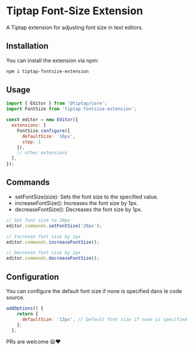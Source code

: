 # Tiptap Font-Size Extension

A Tiptap extension for adjusting font size in text editors.

## Installation

You can install the extension via npm:

```bash
npm i tiptap-fontsize-extension
```

## Usage

```js
import { Editor } from '@tiptap/core';
import FontSize from 'tiptap-fontsize-extension';

const editor = new Editor({
  extensions: [
    FontSize.configure({
      defaultSize: '16px',
      step: 1
    }),
    // other extensions
  ],
});
```

## Commands

- setFontSize(size): Sets the font size to the specified value.
- increaseFontSize(): Increases the font size by 1px.
- decreaseFontSize(): Decreases the font size by 1px.

```js
// Set font size to 20px
editor.commands.setFontSize('20px');

// Increase font size by 1px
editor.commands.increaseFontSize();

// Decrease font size by 1px
editor.commands.decreaseFontSize();
```

## Configuration

You can configure the default font size if none is specified dans le code source.

```js
addOptions() {
    return {
      defaultSize: '13px', // Default font size if none is specified
    };
  },
```

PRs are welcome 😃❤️
